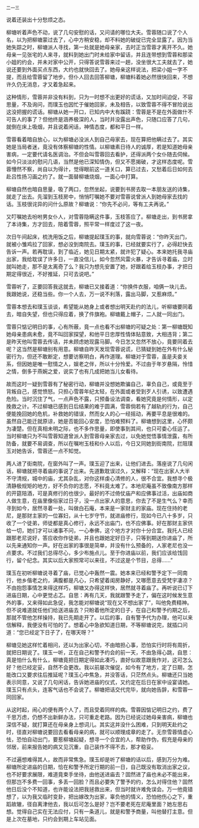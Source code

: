     二一三 

   说着还装出十分愁烦之态。

   柳塘听着声色不动，说了几句安慰的话，又问请的哪位大夫。雪蓉随口说了个人名，以为把柳塘蒙过去了，心中方稍安稳，却不料她的破绽已完全显露了。因为当她失踪之时，柳塘派人寻找，第一处就是她母亲家，去时正当雪蓉才离开不久。她母亲一见张宅的人来寻，就料到她出门时未给家中留话，并且连带想到雪蓉和那梁小姐的约会，并未对家中公开，只得答说雪蓉来过一趟，没坐很大工夫就去了，她说还要到外面买点东西，大约也就快回去了。她母亲这样说法，把梁小姐一字不提，而且给雪蓉留了地步。但仆人回去回答柳塘，柳塘料着她必然很快回来，不想许久仍无消息，才又着急起来。

   这种情形，雪蓉并非没有料到，只为一时想不出更好的谎话，又加时间迫促，不容思量，不及询问，而璞玉也因忙于催她回家，未及相告，以致雪蓉不得不冒险说出这没把握的谎话。柳塘从她一开口，已知内中大有蹊跷：雪蓉是不是在外面做什不可告人的事了？但他终是涵养极深的人，当时并没露出声色，只随口应答了几句，就倒在床上吸烟，并且说着闲话，神情态度，都和平日一样。

   雪蓉看着暗自放心，以为柳塘必没派人到自己母家去，现在算把他瞒过去了。其实她是当局者迷，竟没有体察柳塘的性情。以柳塘素日待人的诚厚，若是知道她母亲害病，一定要代请名医调治。不但会叫雪蓉回去看护，还得派两个女仆随去伺候。如今只淡淡的慰问几语，当然是他已深知情伪，但又不愿揭破，才这样态度呢。雪蓉懵然不察，尚自以为得计，觉得眼前这一道关口，算已过去，又愁着后日如何去赴吕性扬习画之约了。就一面替柳塘烧烟，一面心中打算。

   柳塘自然也暗自思量，吸了两口，忽然坐起，说要到书房去取一本朋友送的诗集，就走了出去。先溜到玉枝房中，悄悄叮嘱她不要对雪蓉说曾派人到她母家去找的话。玉枝很诧异的问什么原故？柳塘说：“你先不必问，等有工夫再说。”

   又叮嘱她去吩咐男女仆人，对雪蓉隐瞒这件事，玉枝答应了。柳塘走出，到书房拿了本诗集，方才回去，陪着雪蓉，照平常一样度过了这一夜。

   次日午间起床，梳洗用饭之后，柳塘提起璞玉的事，就向雪蓉说：“你昨天出门，就被小雏鸡拉了回家，想必没到南院去。璞玉的事，已经就要实行了，必得赶快去告诉一声。若再耽误，到了临近，她见日期太紧，就许犯了疑心。本来她托我寻庙出家，我给耽误了许多日，一直没信儿，如今忽然风雷火暴，才告诉寻着庙，立时就叫她走，那不是太离奇了么？我只为想先安置了她，好跟着给玉枝办事，才把日期定得很近，不好推延，只可去说吧。”

   雪蓉听了，正要回答我这就去，柳塘已又接着道：“你换件衣服，咱俩一块儿去。我跟她说，还稳当些。你一个人去，万一说不利落，露出马脚，又惹麻烦。”

   雪蓉本想去和璞玉谈谈，希望能从她身上或者想出明天赴约的法儿，听柳塘要同着去，暗自失望，但也只得应着，换了件旗袍。柳塘戴上帽子，二人就一同出门。

   雪蓉只惦记明日的事，心有所蔽，竟一点也看不出柳塘的可疑之处：第一柳塘既知她母亲患病未愈，竟不叫回家探望，和他平日忠厚性情体贴意致，大相违背；第二是昨天他叫雪蓉去传话，并未顾虑她现露马脚。今日怎又忽然不放心，竟要同着去呢？这当然是柳塘别有用意。柳塘自昨天发现雪蓉说谎，已猜疑到她在外有什么秘密行为，但还不敢断定，想要访察明白，再作道理。柳塘对于雪蓉，虽是夫妾关系，但因她是唯一慰情之人，娱老之伴，所以十分怜爱。不过由于年岁悬隔，怜惜之情，倒多于燕婉之爱，说实了也有几成把她当儿女看待。

   故而这时一疑到雪蓉有了秘密行动，柳塘并没想她欺骗自己，辜负自己，或竟至于背叛自己，感觉愤怒。只担心雪蓉年纪太轻，在外面或者受到歹人引诱，以致遭遇危险。当时沉住了气，一点声色不露，只预备设法调查，看她究竟是何情形，以定挽救之计。不过柳塘已感到日后结果的难于圆满，雪蓉倘若有了越轨的行为，自己便能挽回她的危机，补救她的错误，然而女人的心一经摇动，再要平息是很难的。虽然自己能迁就原谅，她是否能回心安度，恐怕难预料了。柳塘想到这里，心怀颇为凄楚。但在真相未明之际，也不多作思量，即使事到其间，也只可委心任运了。当时柳塘只为不叫雪蓉知道曾派人到雪蓉母亲家去过，以免她觉悟事情泄露，有所防备，就要不易调查，所以在嘱咐玉枝和仆人以后，今日又同她到街南院，拦阻璞玉对她告诉，雪蓉还一点不知觉。

   两人进了街南院，在窗外叫了一声。璞玉迎了出来，让他们进去。落座说了几句闲话，柳塘就把寻着庙的事说了出来。先道歉耽误过久，又解释：“现在出家人大半不守清规，城中的庙，尤其杂乱，对你这样虔心清修的人，很不合宜。我想寻个极清静极规矩的地方，好不负你的志愿，不料竟太难了。本地尼庵虽不致像南方那样的开筵陪酒，可是真修行的也很少。最好的不过倚仗庙产和应佛事过活，出庙如商人做生意，在庙里像俗家过日子，没一点出家人的意思，你去了不是生气么？幸而寻到如今，居然寻着一处，叫做白石庵，本来是一家财主的家庙。现在住持的老尼，是那财主家的一位寡妇，从十七岁守节，就进庙修行，现如今已八十多岁，只收了一个徒弟，师徒都是真心修行，永远不出庙门，也不应佛事。好在那财主家供给一切，她们才可以诸事不问，一心奉佛，这个地方才对你十分合宜。我托人已经跟那老尼说好，答应收你作徒弟，并且也跟她定好日子，只等到期送你进庙了，所以先来通知你一声。好在出家的事很是简单，并没有什么预备的，人家老尼也没一点要求。不过我们总得尽心，多少布施点儿。至于你进庙以前，我们应该给饯回行，留个纪念。其实以后大家照常可以来往，不过这是个节目，总得……”

   璞玉在初听柳塘说寻着了庙，已觉心中轰然一震。她本来已经和警予定下一同南行，他乡偕老之约，满腹都是凡心，只希望着闺房静好，又哪愿意去受梵宇凄凉？不由抱怨事情怎来得这样巧，柳塘又办得这样快，居然就寻着庙了。再听说已订下进庙日期，心中更觉忐忑。自思：再有几天，我就跟警予走了，偏在这时候发生意外的事，又来得如此急促，我怎能对柳塘说“现在又不想出家了”，叫他免费精神。但不说难道就任他们给送进庙去？只盼着他所定的日子，在自己和警予约期之后，那就不管他怎样操持，我已先期走开了。以后的事，自有警予代为办理，他可以来信解释，我便没有可怕的了。想着心中急欲知道日期，不等柳塘说完，就插口问道：“您已经定下日子了，在哪天呀？”

   柳塘见她这样忙着相问，还以为出家心切，不由暗担心事，恐怕实行时将有周折，就把日期说了。璞玉一听，正在自己和警予约会的前一天，不由急得心跳，自思：真是怕什么有什么，柳塘竟把日期定得如此凑巧，直好似故意跟我作对，这可怎么好？他已经定妥，自然不会更改。我以前屡次催促，如今有了地方，定了日期，怎能改口又要求往后推延呢？璞玉心中焦急，并没答话，只茫然点头。柳塘还只当她表示同意，又说了几句闲话，告诉她进庙的仪式，又约定在后日在家中设宴请她。璞玉只有点头，连客气话也不会说了。柳塘把话交代完毕，就向她告辞，和雪蓉一同回家。

   从这时起，闹心的便有两个人了，而且受着同样的病。雪蓉因惦记明日之约，费了千思万虑，仍想不出新鲜办法，只可重走老路。因为已经说过她母亲害病，柳塘也深信不疑，就打算还在母亲身上想词儿。其实这并没什么困难，只到明天赴约之时，径直对柳塘说要回去看看母亲的病，就可以顺理成章的走了。无奈雪蓉情虚心怯，恐怕自动出门，要惹柳塘起疑，想寻一个合宜的人，帮助作伪，假充是母亲的邻居，前来报告她的病又见沉重，自己装作不得不去，那才稳妥。

   不过遍想难得其人，故而非常焦急。璞玉却是听了柳塘的话以后，感到万分为难。柳塘所定进庙的日期，恰在和警予所定行期的前一日，自己既没有取消出家之议，也不好要求展限，难道竟束手坐待，由他送进庙去？固然进了庙也未必不能出来，但那岂不多费一回事，多丢一回脸？而且必要失了警予的约，怎么对得住他？固然他日后没个不知道，也许能设法把我拯救出来，但当时就许难免误会。万一他竟错想了，以为我又临时变卦，把出嫁改为出家，辜负他的情义，恐怕他伤心之下，重蹈故辙，径自离津他去，我以后可怎么是好？岂不要老死在尼庵里面？她左思右想。觉得自己实在无法应付，只有一条道儿，就是和警予商量，叫他替打主意。但是上次在墓地，只约会到期上车站见面。

